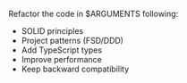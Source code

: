 Refactor the code in $ARGUMENTS following:

- SOLID principles
- Project patterns (FSD/DDD)
- Add TypeScript types
- Improve performance
- Keep backward compatibility